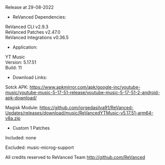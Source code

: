 Release at 29-08-2022
  
- ReVanced Dependencies:
  
ReVanced CLI v2.9.3  
ReVanced Patches v2.47.0  
ReVanced Integrations v0.36.5  

- Application:
  
YT Music  
Version: 5.17.51  
Build: 11  

- Download Links:
  
Sotck APK: https://www.apkmirror.com/apk/google-inc/youtube-music/youtube-music-5-17-51-release/youtube-music-5-17-51-2-android-apk-download/  

Magisk Module: https://github.com/jorgedasilva91/ReVanced-Updates/releases/download/music/ReVancedYTMusic-v5.17.51-arm64-v8a.zip  

- Custom 1 Patches  

Included: none  

Excluded: music-microg-support  

All credits reserved to ReVanced Team
http://github.com/ReVanced  
